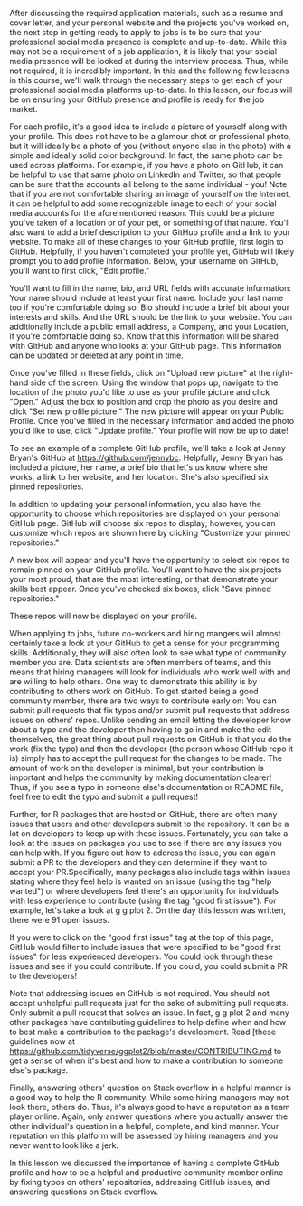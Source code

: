 After discussing the required application materials, such as a resume and cover letter, and your personal website and the projects you've worked on, the next step in getting ready to apply to jobs is to be sure that your professional social media presence is complete and up-to-date. While this may not be a requirement of a job application, it is likely that your social media presence will be looked at during the interview process. Thus, while not required, it is incredibly important. In this and the following few lessons in this course, we'll walk through the necessary steps to get each of your professional social media platforms up-to-date. In this lesson, our focus will be on ensuring your GitHub presence and profile is ready for the job market.

For each profile, it's a good idea to include a picture of yourself along with your profile. This does not have to be a glamour shot or professional photo, but it will ideally be a photo of you (without anyone else in the photo) with a simple and ideally solid color background. In fact, the same photo can be used across platforms. For example, if you have a photo on GitHub, it can be helpful to use that same photo on LinkedIn and Twitter, so that people can be sure that the accounts all belong to the same individual - you! Note that if you are not comfortable sharing an image of yourself on the Internet, it can be helpful to add some recognizable image to each of your social media accounts for the aforementioned reason. This could be a picture you've taken of a location or of your pet, or something of that nature. You'll also want to add a brief description to your GitHub profile and a link to your website. To make all of these changes to your GitHub profile, first login to GitHub. Helpfully, if you haven't completed your profile yet, GitHub will likely prompt you to add profile information. Below, your username on GitHub, you'll want to first click, "Edit profile." 

You'll want to fill in the name, bio, and URL fields with accurate information: Your name should include at least your first name. Include your last name too if you're comfortable doing so. Bio should include a brief bit about your interests and skills. And the URL should be the link to your website. You can additionally include a public email address, a Company, and your Location, if you're comfortable doing so. Know that this information will be shared with GitHub and anyone who looks at your GitHub page. This information can be updated or deleted at any point in time. 

Once you've filled in these fields, click on "Upload new picture" at the right-hand side of the screen. Using the window that pops up, navigate to the location of the photo you'd like to use as your profile picture and click "Open." Adjust the box to position and crop the photo as you desire and click "Set new profile picture." The new picture will appear on your Public Profile. Once you've filled in the necessary information and added the photo you'd like to use, click "Update profile." Your profile will now be up to date!

To see an example of a complete GitHub profile, we'll take a look at Jenny Bryan's GitHub at https://github.com/jennybc. Helpfully, Jenny Bryan has included a picture, her name, a brief bio that let's us know where she works, a link to her website, and her location. She's also specified six pinned repositories.

In addition to updating your personal information, you also have the opportunity to choose which repositories are displayed on your personal GitHub page. GitHub will choose six repos to display; however, you can customize which repos are shown here by clicking "Customize your pinned repositories." 

A new box will appear and you'll have the opportunity to select six repos to remain pinned on your GitHub profile. You'll want to have the six projects your most proud, that are the most interesting, or that demonstrate your skills best appear. Once you've checked six boxes, click "Save pinned repositories." 

These repos will now be displayed on your profile.

When applying to jobs, future co-workers and hiring mangers will almost certainly take a look at your GitHub to get a sense for your programming skills. Additionally, they will also often look to see what type of community member you are. Data scientists are often members of teams, and this means that hiring managers will look for individuals who work well with and are willing to help others. One way to demonstrate this ability is by contributing to others work on GitHub. To get started being a good community member, there are two ways to contribute early on: You can submit pull requests that fix typos and/or submit pull requests that address issues on others' repos. Unlike sending an email letting the developer know about a typo and the developer then having to go in and make the edit themselves, the great thing about pull requests on GitHub is that you do the work (fix the typo) and then the developer (the person whose GitHub repo it is) simply has to accept the pull request for the changes to be made. The amount of work on the developer is minimal, but your contribution is important and helps the community by making documentation clearer! Thus, if you see a typo in someone else's documentation or README file, feel free to edit the typo and submit a pull request!

Further, for R packages that are hosted on GitHub, there are often many issues that users and other developers submit to the repository. It can be a lot on developers to keep up with these issues. Fortunately, you can take a look at the issues on packages you use to see if there are any issues you can help with. If you figure out how to address the issue, you can again submit a PR to the developers and they can determine if they want to accept your PR.Specifically, many packages also include tags within issues stating where they feel help is wanted on an issue (using the tag "help wanted") or where developers feel there's an opportunity for individuals with less experience to contribute (using the tag "good first issue"). For example, let's take a look at g g plot 2. On the day this lesson was written, there were 91 open issues.  

If you were to click on the "good first issue" tag at the top of this page, GitHub would filter to include issues that were specified to be "good first issues" for less experienced developers. You could look through these issues and see if you could contribute. If you could, you could submit a PR to the developers! 

Note that addressing issues on GitHub is not required. You should not accept unhelpful pull requests just for the sake of submitting pull requests. Only submit a pull request that solves an issue. In fact, g g plot 2 and many other packages have contributing guidelines to help define when and how to best make a contribution to the package's development. Read [these guidelines now at https://github.com/tidyverse/ggplot2/blob/master/CONTRIBUTING.md to get a sense of when it's best and how to make a contribution to someone else's package.

Finally, answering others' question on Stack overflow in a helpful manner is a good way to help the R community. While some hiring managers may not look there, others do. Thus, it's always good to have a reputation as a team player online. Again, only answer questions where you actually answer the other individual's question in a helpful, complete, and kind manner. Your reputation on this platform will be assessed by hiring managers and you never want to look like a jerk.

In this lesson we discussed the importance of having a complete GitHub profile and how to be a helpful and productive community member online by fixing typos on others' repositories, addressing GitHub issues, and answering questions on Stack overflow.